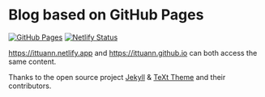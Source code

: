 # Blog based on GitHub Pages

<div align="left">

[![GitHub Pages][github-image]][github-url]
[![Netlify Status][netlify-image]][netlify-url]

[github-image]: https://img.shields.io/github/deployments/ittuann/ittuann.github.io/github-pages?label=Build%20Status&logo=github
[github-url]: https://ittuann.github.io
[netlify-image]: https://api.netlify.com/api/v1/badges/aa5b77b1-724d-43cc-8856-c725bc5440f0/deploy-status
[netlify-url]: https://ittuann.netlify.app

</div>

<https://ittuann.netlify.app> and <https://ittuann.github.io> can both access the same content.

Thanks to the open source project [Jekyll](https://github.com/jekyll/jekyll) & [TeXt Theme](https://github.com/kitian616/jekyll-TeXt-theme) and their contributors.
